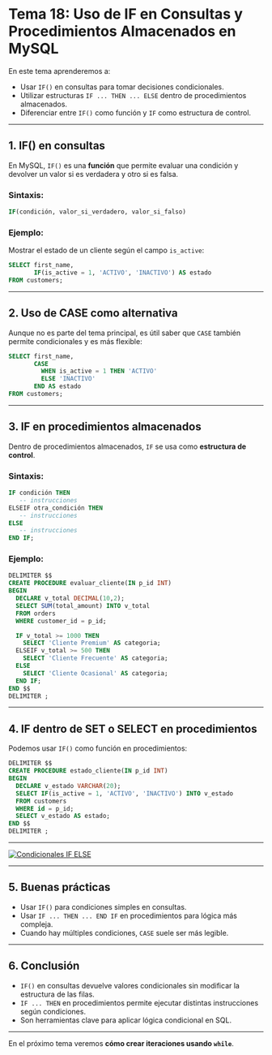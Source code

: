 # **Tema 18: Uso de IF en Consultas y Procedimientos Almacenados en MySQL**

En este tema aprenderemos a:

- Usar `IF()` en consultas para tomar decisiones condicionales.
- Utilizar estructuras `IF ... THEN ... ELSE` dentro de procedimientos almacenados.
- Diferenciar entre `IF()` como función y `IF` como estructura de control.

---

## **1. IF() en consultas**

En MySQL, `IF()` es una **función** que permite evaluar una condición y devolver un valor si es verdadera y otro si es falsa.

### **Sintaxis:**

```sql
IF(condición, valor_si_verdadero, valor_si_falso)
```

### **Ejemplo:**

Mostrar el estado de un cliente según el campo `is_active`:

```sql
SELECT first_name,
       IF(is_active = 1, 'ACTIVO', 'INACTIVO') AS estado
FROM customers;
```

---

## **2. Uso de CASE como alternativa**

Aunque no es parte del tema principal, es útil saber que `CASE` también permite condicionales y es más flexible:

```sql
SELECT first_name,
       CASE
         WHEN is_active = 1 THEN 'ACTIVO'
         ELSE 'INACTIVO'
       END AS estado
FROM customers;
```

---

## **3. IF en procedimientos almacenados**

Dentro de procedimientos almacenados, `IF` se usa como **estructura de control**.

### **Sintaxis:**

```sql
IF condición THEN
   -- instrucciones
ELSEIF otra_condición THEN
   -- instrucciones
ELSE
   -- instrucciones
END IF;
```

### **Ejemplo:**

```sql
DELIMITER $$
CREATE PROCEDURE evaluar_cliente(IN p_id INT)
BEGIN
  DECLARE v_total DECIMAL(10,2);
  SELECT SUM(total_amount) INTO v_total
  FROM orders
  WHERE customer_id = p_id;

  IF v_total >= 1000 THEN
    SELECT 'Cliente Premium' AS categoria;
  ELSEIF v_total >= 500 THEN
    SELECT 'Cliente Frecuente' AS categoria;
  ELSE
    SELECT 'Cliente Ocasional' AS categoria;
  END IF;
END $$
DELIMITER ;
```

---

## **4. IF dentro de SET o SELECT en procedimientos**

Podemos usar `IF()` como función en procedimientos:

```sql
DELIMITER $$
CREATE PROCEDURE estado_cliente(IN p_id INT)
BEGIN
  DECLARE v_estado VARCHAR(20);
  SELECT IF(is_active = 1, 'ACTIVO', 'INACTIVO') INTO v_estado
  FROM customers
  WHERE id = p_id;
  SELECT v_estado AS estado;
END $$
DELIMITER ;
```

---

[![Condicionales IF ELSE](https://img.youtube.com/vi/DFZmMB7DO_E/0.jpg)](https://www.youtube.com/watch?v=DFZmMB7DO_E&list=PLzA2VyZwsq__lL586xdEFPJtV-gmYhP4N)

---

## **5. Buenas prácticas**

- Usar `IF()` para condiciones simples en consultas.
- Usar `IF ... THEN ... END IF` en procedimientos para lógica más compleja.
- Cuando hay múltiples condiciones, `CASE` suele ser más legible.

---

## **6. Conclusión**

- `IF()` en consultas devuelve valores condicionales sin modificar la estructura de las filas.
- `IF ... THEN` en procedimientos permite ejecutar distintas instrucciones según condiciones.
- Son herramientas clave para aplicar lógica condicional en SQL.

---

En el próximo tema veremos **cómo crear iteraciones usando `while`**.

